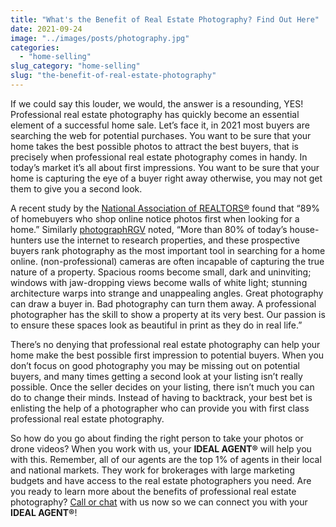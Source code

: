 ```yaml
---
title: "What's the Benefit of Real Estate Photography? Find Out Here"
date: 2021-09-24
image: "../images/posts/photography.jpg"
categories:
  - "home-selling"
slug_category: "home-selling"
slug: "the-benefit-of-real-estate-photography"
---
```


If we could say this louder, we would, the answer is a resounding, YES! Professional real estate photography has quickly
become an essential element of a successful home sale. Let’s face it, in 2021 most buyers are searching the web for
potential purchases. You want to be sure that your home takes the best possible photos to attract the best buyers, that
is precisely when professional real estate photography comes in handy. In today’s market it’s all about first
impressions. You want to be sure that your home is capturing the eye of a buyer right away otherwise, you may not get
them to give you a second look.

A recent study by
the [National Association of REALTORS®](https://bhgrealestateblog.com/34-tips-to-prepare-a-home-for-professional-photography/)
found that “89% of homebuyers who shop online notice photos first when looking for a home.”
Similarly [photographRGV](https://www.photographrgv.com/the-benefits-of-professional-real-estate-photography/) noted,
“More than 80% of today’s house-hunters use the internet to research properties, and these prospective buyers rank
photography as the most important tool in searching for a home online. (non-professional) cameras are often incapable of
capturing the true nature of a property. Spacious rooms become small, dark and uninviting; windows with jaw-dropping
views become walls of white light; stunning architecture warps into strange and unappealing angles. Great photography
can draw a buyer in. Bad photography can turn them away. A professional photographer has the skill to show a property at
its very best. Our passion is to ensure these spaces look as beautiful in print as they do in real life.”

There’s no denying that professional real estate photography can help your home make the best possible first impression
to potential buyers. When you don’t focus on good photography you may be missing out on potential buyers, and many times
getting a second look at your listing isn’t really possible. Once the seller decides on your listing, there isn’t much
you can do to change their minds. Instead of having to backtrack, your best bet is enlisting the help of a photographer
who can provide you with first class professional real estate photography.

So how do you go about finding the right person to take your photos or drone videos? When you work with us, your **IDEAL
AGENT®** will help you with this. Remember, all of our agents are the top 1% of agents in their local and national
markets. They work for brokerages with large marketing budgets and have access to the real estate photographers you
need. Are you ready to learn more about the benefits of professional real estate
photography? [Call or chat](https://idealagent.com/how-it-works) with us now so we can connect you with your **IDEAL
AGENT®**!
